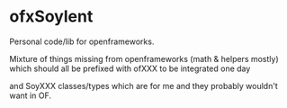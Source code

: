 ofxSoylent
==========

Personal code/lib for openframeworks. 

Mixture of things missing from openframeworks (math & helpers mostly) which should all be prefixed with ofXXX to be integrated one day

and SoyXXX classes/types which are for me and they probably wouldn't want in OF.
